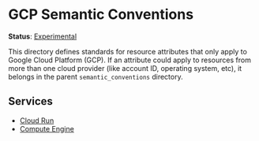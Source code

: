 # GCP Semantic Conventions

**Status**: [Experimental][DocumentStatus]

This directory defines standards for resource attributes that only apply to
Google Cloud Platform (GCP). If an attribute could apply to resources from more than one cloud
provider (like account ID, operating system, etc), it belongs in the parent
`semantic_conventions` directory.

## Services

- [Cloud Run](./cloud-run.md)
- [Compute Engine](./gce.md)

[DocumentStatus]: https://github.com/open-telemetry/opentelemetry-specification/blob/v1.21.0/specification/document-status.md
